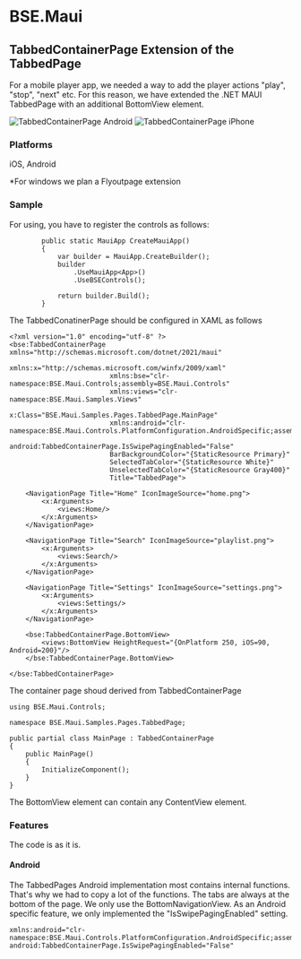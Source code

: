 # BSE.Maui

## TabbedContainerPage Extension of the TabbedPage

For a mobile player app, we needed a way to add the player actions "play", "stop", "next" etc. For this reason, we have extended the .NET MAUI TabbedPage with an additional BottomView element.

![TabbedContainerPage Android](/docs/tabbedcontainerpage/TabbedContainerPage-Android.gif)
![TabbedContainerPage iPhone](/docs/tabbedcontainerpage/TabbedContainerPage-iPhone.gif)

### Platforms
iOS, Android

*For windows we plan a Flyoutpage extension

### Sample

For using, you have to register the controls as follows:

```
        public static MauiApp CreateMauiApp()
        {
            var builder = MauiApp.CreateBuilder();
            builder
                .UseMauiApp<App>()
                .UseBSEControls();

            return builder.Build();
        }
```

The TabbedConatinerPage should be configured in XAML as follows

```
<?xml version="1.0" encoding="utf-8" ?>
<bse:TabbedContainerPage xmlns="http://schemas.microsoft.com/dotnet/2021/maui"
                         xmlns:x="http://schemas.microsoft.com/winfx/2009/xaml"
                         xmlns:bse="clr-namespace:BSE.Maui.Controls;assembly=BSE.Maui.Controls"
                         xmlns:views="clr-namespace:BSE.Maui.Samples.Views"
                         x:Class="BSE.Maui.Samples.Pages.TabbedPage.MainPage"
                         xmlns:android="clr-namespace:BSE.Maui.Controls.PlatformConfiguration.AndroidSpecific;assembly=BSE.Maui.Controls"
                         android:TabbedContainerPage.IsSwipePagingEnabled="False"
                         BarBackgroundColor="{StaticResource Primary}"
                         SelectedTabColor="{StaticResource White}"
                         UnselectedTabColor="{StaticResource Gray400}"
                         Title="TabbedPage">

    <NavigationPage Title="Home" IconImageSource="home.png">
        <x:Arguments>
            <views:Home/>
        </x:Arguments>
    </NavigationPage>

    <NavigationPage Title="Search" IconImageSource="playlist.png">
        <x:Arguments>
            <views:Search/>
        </x:Arguments>
    </NavigationPage>

    <NavigationPage Title="Settings" IconImageSource="settings.png">
        <x:Arguments>
            <views:Settings/>
        </x:Arguments>
    </NavigationPage>

    <bse:TabbedContainerPage.BottomView>
        <views:BottomView HeightRequest="{OnPlatform 250, iOS=90, Android=200}"/>
    </bse:TabbedContainerPage.BottomView>

</bse:TabbedContainerPage>
```

The container page shoud derived from TabbedContainerPage

```
using BSE.Maui.Controls;

namespace BSE.Maui.Samples.Pages.TabbedPage;

public partial class MainPage : TabbedContainerPage
{
	public MainPage()
	{
		InitializeComponent();
	}
}
```

The BottomView element can contain any ContentView element.

### Features
The code is as it is.
#### Android
The TabbedPages Android implementation most contains internal functions. That's why we had to copy a lot of the functions. The tabs are always at the bottom of the page. We only use the BottomNavigationView.
As an Android specific feature, we only implemented the "IsSwipePagingEnabled" setting.

```
xmlns:android="clr-namespace:BSE.Maui.Controls.PlatformConfiguration.AndroidSpecific;assembly=BSE.Maui.Controls"
android:TabbedContainerPage.IsSwipePagingEnabled="False"
```
